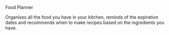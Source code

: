 Food Planner 

Organises all the food you have in your kitchen, reminds of the expiration dates and recommends when to make recipes based on the ingredients you have.